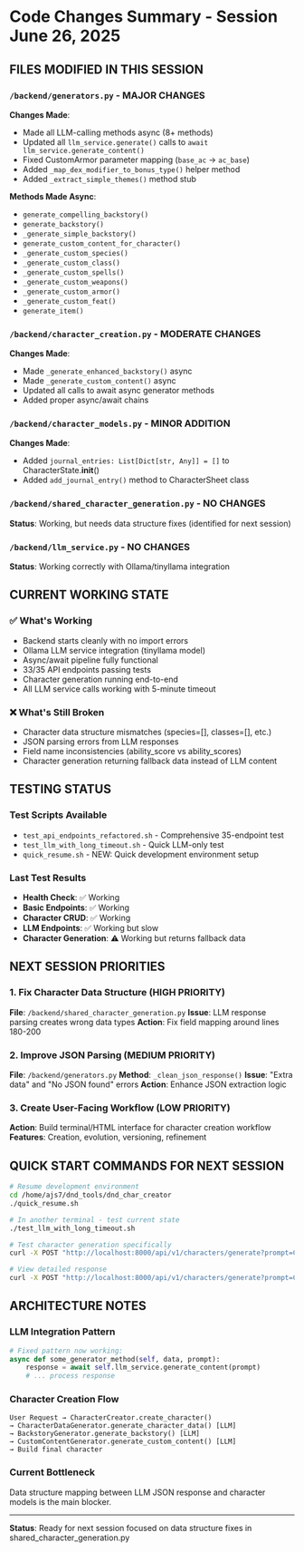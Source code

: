# Code Changes Summary - Session June 26, 2025

## FILES MODIFIED IN THIS SESSION

### `/backend/generators.py` - MAJOR CHANGES
**Changes Made**:
- Made all LLM-calling methods async (8+ methods)
- Updated all `llm_service.generate()` calls to `await llm_service.generate_content()`
- Fixed CustomArmor parameter mapping (`base_ac` → `ac_base`)
- Added `_map_dex_modifier_to_bonus_type()` helper method
- Added `_extract_simple_themes()` method stub

**Methods Made Async**:
- `generate_compelling_backstory()`
- `generate_backstory()`
- `_generate_simple_backstory()`
- `generate_custom_content_for_character()`
- `_generate_custom_species()`
- `_generate_custom_class()`
- `_generate_custom_spells()`
- `_generate_custom_weapons()`
- `_generate_custom_armor()`
- `_generate_custom_feat()`
- `generate_item()`

### `/backend/character_creation.py` - MODERATE CHANGES
**Changes Made**:
- Made `_generate_enhanced_backstory()` async
- Made `_generate_custom_content()` async
- Updated all calls to await async generator methods
- Added proper async/await chains

### `/backend/character_models.py` - MINOR ADDITION
**Changes Made**:
- Added `journal_entries: List[Dict[str, Any]] = []` to CharacterState.__init__()
- Added `add_journal_entry()` method to CharacterSheet class

### `/backend/shared_character_generation.py` - NO CHANGES
**Status**: Working, but needs data structure fixes (identified for next session)

### `/backend/llm_service.py` - NO CHANGES
**Status**: Working correctly with Ollama/tinyllama integration

## CURRENT WORKING STATE

### ✅ What's Working
- Backend starts cleanly with no import errors
- Ollama LLM service integration (tinyllama model)
- Async/await pipeline fully functional
- 33/35 API endpoints passing tests
- Character generation running end-to-end
- All LLM service calls working with 5-minute timeout

### ❌ What's Still Broken
- Character data structure mismatches (species=[], classes=[], etc.)
- JSON parsing errors from LLM responses
- Field name inconsistencies (ability_score vs ability_scores)
- Character generation returning fallback data instead of LLM content

## TESTING STATUS

### Test Scripts Available
- `test_api_endpoints_refactored.sh` - Comprehensive 35-endpoint test
- `test_llm_with_long_timeout.sh` - Quick LLM-only test
- `quick_resume.sh` - NEW: Quick development environment setup

### Last Test Results
- **Health Check**: ✅ Working
- **Basic Endpoints**: ✅ Working  
- **Character CRUD**: ✅ Working
- **LLM Endpoints**: ✅ Working but slow
- **Character Generation**: ⚠️ Working but returns fallback data

## NEXT SESSION PRIORITIES

### 1. Fix Character Data Structure (HIGH PRIORITY)
**File**: `/backend/shared_character_generation.py`
**Issue**: LLM response parsing creates wrong data types
**Action**: Fix field mapping around lines 180-200

### 2. Improve JSON Parsing (MEDIUM PRIORITY)  
**File**: `/backend/generators.py`
**Method**: `_clean_json_response()`
**Issue**: "Extra data" and "No JSON found" errors
**Action**: Enhance JSON extraction logic

### 3. Create User-Facing Workflow (LOW PRIORITY)
**Action**: Build terminal/HTML interface for character creation workflow
**Features**: Creation, evolution, versioning, refinement

## QUICK START COMMANDS FOR NEXT SESSION

```bash
# Resume development environment
cd /home/ajs7/dnd_tools/dnd_char_creator
./quick_resume.sh

# In another terminal - test current state
./test_llm_with_long_timeout.sh

# Test character generation specifically
curl -X POST "http://localhost:8000/api/v1/characters/generate?prompt=Create%20a%20wise%20wizard" --max-time 300

# View detailed response
curl -X POST "http://localhost:8000/api/v1/characters/generate?prompt=Create%20a%20wise%20wizard" --max-time 300 | jq .
```

## ARCHITECTURE NOTES

### LLM Integration Pattern
```python
# Fixed pattern now working:
async def some_generator_method(self, data, prompt):
    response = await self.llm_service.generate_content(prompt)
    # ... process response
```

### Character Creation Flow
```
User Request → CharacterCreator.create_character() 
→ CharacterDataGenerator.generate_character_data() [LLM]
→ BackstoryGenerator.generate_backstory() [LLM] 
→ CustomContentGenerator.generate_custom_content() [LLM]
→ Build final character
```

### Current Bottleneck
Data structure mapping between LLM JSON response and character models is the main blocker.

---
**Status**: Ready for next session focused on data structure fixes in shared_character_generation.py
